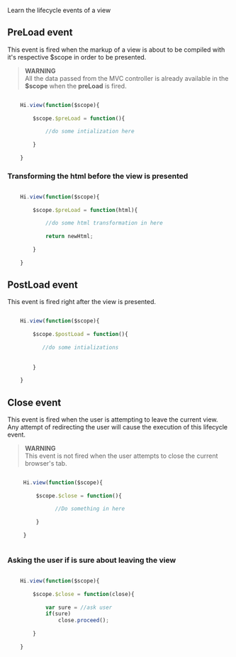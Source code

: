 <!--Topic description-->
<description>Learn the lifecycle events of a view</description>


## PreLoad event
This event is fired when the markup of a view is about to be compiled with it's respective $scope in order to be presented.<br>

> **WARNING**<br> All the data passed from the MVC controller is already available in the __$scope__ when the __preLoad__ is fired.




```js

    Hi.view(function($scope){
    
        $scope.$preLoad = function(){
            
            //do some intialization here
            
        }
    
    }

```

### Transforming the html before the view is presented

```js

    Hi.view(function($scope){
     
        $scope.$preLoad = function(html){
            
            //do some html transformation in here
                        
            return newHtml;
            
        }
    
    }

```


## PostLoad event
This event is fired right after the view is presented.


````js

    Hi.view(function($scope){
        
        $scope.$postLoad = function(){
                
           //do some intializations
                
                
        }
        
    }


````


## Close event
This event is fired when the user is attempting to leave the current view. Any attempt of redirecting the user
will cause the execution of this lifecycle event.

> **WARNING**<br> This event is not fired when the user attempts to close the current browser's tab.


```js

     Hi.view(function($scope){
            
         $scope.$close = function(){
                                 
               //Do something in here                 
                    
         }
            
     }
    

```

### Asking the user if is sure about leaving the view

```js

    Hi.view(function($scope){
                
        $scope.$close = function(close){
                                     
            var sure = //ask user
            if(sure)
                close.proceed();
                        
        }
                
    }

```







